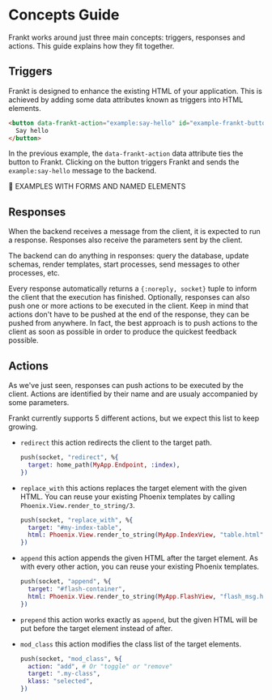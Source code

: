 # Concepts Guide

Frankt works around just three main concepts: triggers, responses and actions. This guide explains how they fit together.

## Triggers

Frankt is designed to enhance the existing HTML of your application. This is achieved by adding some data attributes known as triggers into HTML elements.

```html
<button data-frankt-action="example:say-hello" id="example-frankt-button">
  Say hello
</button>
```

In the previous example, the `data-frankt-action` data attribute ties the button to Frankt. Clicking on the button triggers Frankt and sends the `example:say-hello` message to the backend.

🚧 EXAMPLES WITH FORMS AND NAMED ELEMENTS

## Responses

When the backend receives a message from the client, it is expected to run a response. Responses also receive the parameters sent by the client.

The backend can do anything in responses: query the database, update schemas, render templates, start processes, send messages to other processes, etc.

Every response automatically returns a `{:noreply, socket}` tuple to inform the client that the execution has finished. Optionally, responses can also push one or more actions to be executed in the client.
Keep in mind that actions don't have to be pushed at the end of the response, they can be pushed from anywhere. In fact, the best approach is to push actions to the client as soon as possible in order to produce the quickest feedback possible.

## Actions

As we've just seen, responses can push actions to be executed by the client. Actions are identified by their name and are usualy accompanied by some parameters.

Frankt currently supports 5 different actions, but we expect this list to keep growing.

- `redirect` this action redirects the client to the target path.

  ```elixir
  push(socket, "redirect", %{
    target: home_path(MyApp.Endpoint, :index),
  })
  ```

- `replace_with` this actions replaces the target element with the given HTML. You can reuse your existing Phoenix templates by calling `Phoenix.View.render_to_string/3`.

  ```elixir
  push(socket, "replace_with", %{
    target: "#my-index-table",
    html: Phoenix.View.render_to_string(MyApp.IndexView, "table.html", []),
  })
  ```

- `append` this action appends the given HTML after the target element. As with every other action, you can reuse your existing Phoenix templates.

  ```elixir
  push(socket, "append", %{
    target: "#flash-container",
    html: Phoenix.View.render_to_string(MyApp.FlashView, "flash_msg.html", message: "Hello from Frankt"),
  })
  ```

- `prepend` this action works exactly as `append`, but the given HTML will be put before the target element instead of after.

- `mod_class` this action modifies the class list of the target elements.

  ```elixir
  push(socket, "mod_class", %{
    action: "add", # Or "toggle" or "remove"
    target: ".my-class",
    klass: "selected",
  })
  ```
